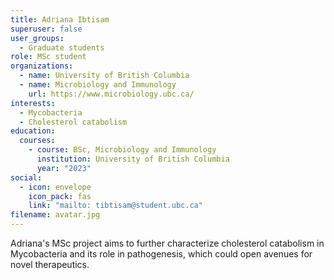 ```yaml
---
title: Adriana Ibtisam
superuser: false
user_groups:
  - Graduate students
role: MSc student
organizations:
  - name: University of British Columbia
  - name: Microbiology and Immunology
    url: https://www.microbiology.ubc.ca/
interests:
  - Mycobacteria
  - Cholesterol catabolism
education:
  courses:
    - course: BSc, Microbiology and Immunology
      institution: University of British Columbia
      year: "2023"
social:
  - icon: envelope
    icon_pack: fas
    link: "mailto: tibtisam@student.ubc.ca"
filename: avatar.jpg
---
```

A﻿driana's MSc project aims to further characterize cholesterol catabolism in Mycobacteria and its role in pathogenesis, which could open avenues for novel therapeutics.